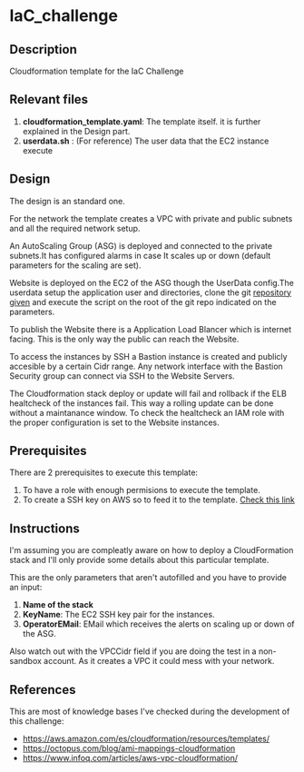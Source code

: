 # IaC_challenge
## Description
Cloudformation template for the IaC Challenge
## Relevant files
1. **cloudformation_template.yaml**: The template itself. it is further explained in the Design part.
2. **userdata.sh** : (For reference) The user data that the EC2 instance execute
## Design 
The design is an standard one.

For the network the template creates a VPC with private and public subnets and all the required network setup.

An AutoScaling Group (ASG) is deployed and connected to the private subnets.It has configured alarms in case It scales up or down (default parameters for the scaling are set).

Website is deployed on the EC2 of the ASG though the UserData config.The userdata setup the application user and directories, clone the git [repository given](https://github.com/dext0s/django_app) and execute the script on the root of the git repo indicated on the parameters.

To publish the Website there is a Application Load Blancer which is internet facing. This is the only way the public can reach the Website.

To access the instances by SSH a Bastion instance is created and publicly accesible by a certain Cidr range. Any network interface with the Bastion Security group can connect via SSH to the Website Servers.

The Cloudformation stack deploy or update will fail and rollback if the ELB healtcheck of the instances fail. This way a rolling update can be done without a maintanance window.
To check the healtcheck an IAM role with the proper configuration is set to the Website instances.

## Prerequisites 

There are 2 prerequisites to execute this template:

1. To have a role with enough permisions to execute the template.
2. To create a SSH key on AWS so to feed it to the template. [Check this link](https://docs.aws.amazon.com/ground-station/latest/ug/create-ec2-ssh-key-pair.html)

## Instructions 

I'm assuming you are compleatly aware on how to deploy a CloudFormation stack and I'll only provide some details about this particular template.

This are the only parameters that aren't autofilled and you have to provide an input:

1. **Name of the stack**
2. **KeyName**: The EC2 SSH key pair for the instances.
3. **OperatorEMail**: EMail which receives the alerts on scaling up or down of the ASG.

Also watch out with the VPCCidr field if you are doing the test in a non-sandbox account. As it creates a VPC it could mess with your network.

## References 

This are most of knowledge bases I've checked during the development of this challenge:

- https://aws.amazon.com/es/cloudformation/resources/templates/
- https://octopus.com/blog/ami-mappings-cloudformation
- https://www.infoq.com/articles/aws-vpc-cloudformation/

